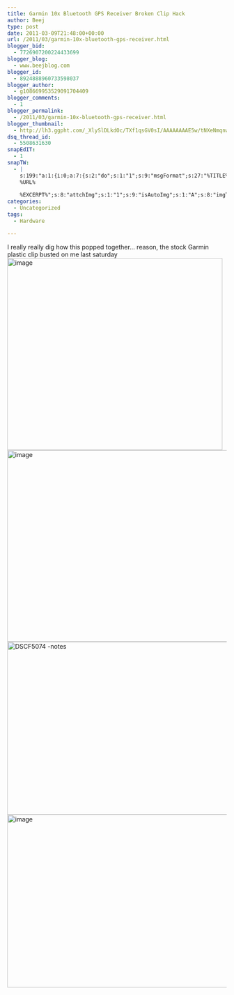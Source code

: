 ```yaml
---
title: Garmin 10x Bluetooth GPS Receiver Broken Clip Hack
author: Beej
type: post
date: 2011-03-09T21:48:00+00:00
url: /2011/03/garmin-10x-bluetooth-gps-receiver.html
blogger_bid:
  - 7726907200224433699
blogger_blog:
  - www.beejblog.com
blogger_id:
  - 8924888960733598037
blogger_author:
  - g108669953529091704409
blogger_comments:
  - 1
blogger_permalink:
  - /2011/03/garmin-10x-bluetooth-gps-receiver.html
blogger_thumbnail:
  - http://lh3.ggpht.com/_XlySlDLkdOc/TXf1qsGV0sI/AAAAAAAAE5w/tNXeNmqnw0Y/image_thumb%5B7%5D.png?imgmax=800
dsq_thread_id:
  - 5508631630
snapEdIT:
  - 1
snapTW:
  - |
    s:199:"a:1:{i:0;a:7:{s:2:"do";s:1:"1";s:9:"msgFormat";s:27:"%TITLE%
    %URL%
    
    %EXCERPT%";s:8:"attchImg";s:1:"1";s:9:"isAutoImg";s:1:"A";s:8:"imgToUse";s:0:"";s:9:"isAutoURL";s:1:"A";s:8:"urlToUse";s:0:"";}}";
categories:
  - Uncategorized
tags:
  - Hardware

---
```

I really really dig how this popped together… reason, the stock Garmin plastic clip busted on me last saturday [<img style="background-image: none; border-right-width: 0px; padding-left: 0px; padding-right: 0px; display: inline; border-top-width: 0px; border-bottom-width: 0px; border-left-width: 0px; padding-top: 0px" title="image" border="0" alt="image" src="http://lh3.ggpht.com/_XlySlDLkdOc/TXf1qsGV0sI/AAAAAAAAE5w/tNXeNmqnw0Y/image_thumb%5B7%5D.png?imgmax=800" width="494" height="441" />][1][<img style="background-image: none; border-right-width: 0px; padding-left: 0px; padding-right: 0px; display: inline; border-top-width: 0px; border-bottom-width: 0px; border-left-width: 0px; padding-top: 0px" title="image" border="0" alt="image" src="http://lh3.ggpht.com/_XlySlDLkdOc/TXf1_RqiC2I/AAAAAAAAE6Q/RYcY7L3CEm4/image_thumb%5B11%5D.png?imgmax=800" width="574" height="440" />][2][<img style="background-image: none; border-bottom: 0px; border-left: 0px; padding-left: 0px; padding-right: 0px; display: inline; border-top: 0px; border-right: 0px; padding-top: 0px" title="DSCF5074 -notes" border="0" alt="DSCF5074 -notes" src="http://lh4.ggpht.com/_XlySlDLkdOc/TXkd2Vc5OZI/AAAAAAAAE6o/2BOfdvsVe3s/DSCF5074%20-notes_thumb%5B2%5D.jpg?imgmax=800" width="518" height="397" />][3][<img style="background-image: none; border-right-width: 0px; padding-left: 0px; padding-right: 0px; display: inline; border-top-width: 0px; border-bottom-width: 0px; border-left-width: 0px; padding-top: 0px" title="image" border="0" alt="image" src="http://lh5.ggpht.com/_XlySlDLkdOc/TXf1v_f-j5I/AAAAAAAAE6I/7e00gp1rLi0/image_thumb%5B8%5D.png?imgmax=800" width="605" height="397" />][4]

 [1]: http://lh5.ggpht.com/_XlySlDLkdOc/TXf1pVVg7WI/AAAAAAAAE5s/VoBs6dXwy-E/s1600-h/image%5B11%5D.png
 [2]: http://lh4.ggpht.com/_XlySlDLkdOc/TXf19RxDPBI/AAAAAAAAE6M/ZBzVm30d2LA/s1600-h/image%5B17%5D.png
 [3]: http://lh3.ggpht.com/_XlySlDLkdOc/TXkd12IOBoI/AAAAAAAAE6k/EI6WJqgWEcU/s1600-h/DSCF5074%20-notes%5B4%5D.jpg
 [4]: http://lh5.ggpht.com/_XlySlDLkdOc/TXf1uj2vF_I/AAAAAAAAE6E/GiJygEu9hqM/s1600-h/image%5B12%5D.png